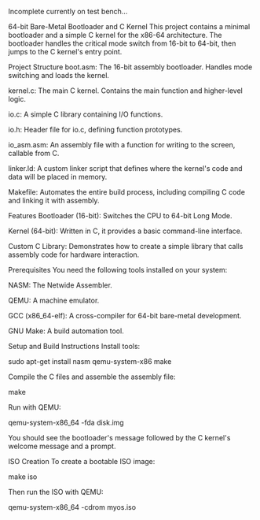 Incomplete currently on test bench...


64-bit Bare-Metal Bootloader and C Kernel
This project contains a minimal bootloader and a simple C kernel for the x86-64 architecture. The bootloader handles the critical mode switch from 16-bit to 64-bit, then jumps to the C kernel's entry point.

Project Structure
boot.asm: The 16-bit assembly bootloader. Handles mode switching and loads the kernel.

kernel.c: The main C kernel. Contains the main function and higher-level logic.

io.c: A simple C library containing I/O functions.

io.h: Header file for io.c, defining function prototypes.

io_asm.asm: An assembly file with a function for writing to the screen, callable from C.

linker.ld: A custom linker script that defines where the kernel's code and data will be placed in memory.

Makefile: Automates the entire build process, including compiling C code and linking it with assembly.

Features
Bootloader (16-bit): Switches the CPU to 64-bit Long Mode.

Kernel (64-bit): Written in C, it provides a basic command-line interface.

Custom C Library: Demonstrates how to create a simple library that calls assembly code for hardware interaction.

Prerequisites
You need the following tools installed on your system:

NASM: The Netwide Assembler.

QEMU: A machine emulator.

GCC (x86_64-elf): A cross-compiler for 64-bit bare-metal development.

GNU Make: A build automation tool.

Setup and Build Instructions
Install tools:

sudo apt-get install nasm qemu-system-x86 make


Compile the C files and assemble the assembly file:

make

Run with QEMU:

qemu-system-x86_64 -fda disk.img

You should see the bootloader's message followed by the C kernel's welcome message and a prompt.

ISO Creation
To create a bootable ISO image:

make iso

Then run the ISO with QEMU:

qemu-system-x86_64 -cdrom myos.iso
